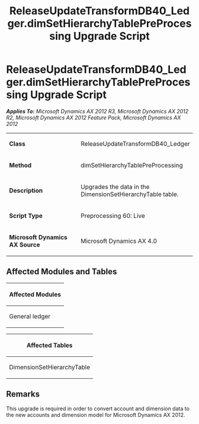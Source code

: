 ﻿---
title: ReleaseUpdateTransformDB40_Ledger.dimSetHierarchyTablePreProcessing Upgrade Script
TOCTitle: ReleaseUpdateTransformDB40_Ledger.dimSetHierarchyTablePreProcessing Upgrade Script
ms:assetid: 0c7a7139-a005-a8e9-d59e-af0e77e5c239
ms:mtpsurl: https://msdn.microsoft.com/en-us/library/JJ735683(v=AX.60)
ms:contentKeyID: 49706678
ms.date: 05/18/2015
mtps_version: v=AX.60
---

# ReleaseUpdateTransformDB40\_Ledger.dimSetHierarchyTablePreProcessing Upgrade Script 


_**Applies To:** Microsoft Dynamics AX 2012 R3, Microsoft Dynamics AX 2012 R2, Microsoft Dynamics AX 2012 Feature Pack, Microsoft Dynamics AX 2012_

<table>
<colgroup>
<col style="width: 50%" />
<col style="width: 50%" />
</colgroup>
<tbody>
<tr class="odd">
<td><p><strong>Class</strong></p></td>
<td><p>ReleaseUpdateTransformDB40_Ledger</p></td>
</tr>
<tr class="even">
<td><p><strong>Method</strong></p></td>
<td><p>dimSetHierarchyTablePreProcessing</p></td>
</tr>
<tr class="odd">
<td><p><strong>Description</strong></p></td>
<td><p>Upgrades the data in the DimensionSetHierarchyTable table.</p></td>
</tr>
<tr class="even">
<td><p><strong>Script Type</strong></p></td>
<td><p>Preprocessing 60: Live</p></td>
</tr>
<tr class="odd">
<td><p><strong>Microsoft Dynamics AX Source</strong></p></td>
<td><p>Microsoft Dynamics AX 4.0</p></td>
</tr>
</tbody>
</table>


## Affected Modules and Tables

<table>
<colgroup>
<col style="width: 100%" />
</colgroup>
<thead>
<tr class="header">
<th><p>Affected Modules</p></th>
</tr>
</thead>
<tbody>
<tr class="odd">
<td><p>General ledger</p></td>
</tr>
</tbody>
</table>


<table>
<colgroup>
<col style="width: 100%" />
</colgroup>
<thead>
<tr class="header">
<th><p>Affected Tables</p></th>
</tr>
</thead>
<tbody>
<tr class="odd">
<td><p>DimensionSetHierarchyTable</p></td>
</tr>
</tbody>
</table>


## Remarks

This upgrade is required in order to convert account and dimension data to the new accounts and dimension model for Microsoft Dynamics AX 2012.

  


